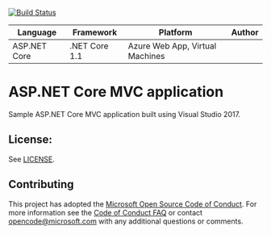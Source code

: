 [![Build Status](https://dev.azure.com/CodeCrafter96/Consolidamento_pipelines/_apis/build/status/Dotnet%20-%20aspnetcore%20-%20mssqldbWithTests?branchName=master)](https://dev.azure.com/CodeCrafter96/Consolidamento_pipelines/_build/latest?definitionId=11&branchName=master)

| Language | Framework | Platform | Author |
| -------- | -------- |--------|--------|
| ASP.NET Core | .NET Core 1.1 | Azure Web App, Virtual Machines |


# ASP.NET Core MVC application 

Sample ASP.NET Core MVC application built using Visual Studio 2017.

## License:
See [LICENSE](LICENSE).


## Contributing
This project has adopted the [Microsoft Open Source Code of Conduct](https://opensource.microsoft.com/codeofconduct/).
For more information see the [Code of Conduct FAQ](https://opensource.microsoft.com/codeofconduct/faq/) or
contact [opencode@microsoft.com](mailto:opencode@microsoft.com) with any additional questions or comments.
